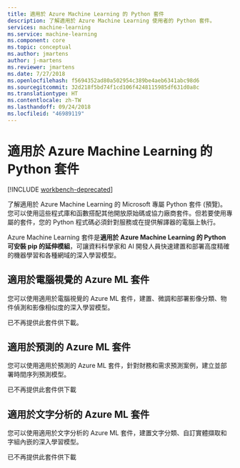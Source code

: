 ```yaml
---
title: 適用於 Azure Machine Learning 的 Python 套件
description: 了解適用於 Azure Machine Learning 使用者的 Python 套件。
services: machine-learning
ms.service: machine-learning
ms.component: core
ms.topic: conceptual
ms.author: jmartens
author: j-martens
ms.reviewer: jmartens
ms.date: 7/27/2018
ms.openlocfilehash: f5694352ad80a502954c389be4aeb6341abc98d6
ms.sourcegitcommit: 32d218f5bd74f1cd106f4248115985df631d0a8c
ms.translationtype: HT
ms.contentlocale: zh-TW
ms.lasthandoff: 09/24/2018
ms.locfileid: "46989119"
---
```

# <a name="python-packages-for-azure-machine-learning"></a>適用於 Azure Machine Learning 的 Python 套件

[!INCLUDE [workbench-deprecated](../../../includes/aml-deprecating-preview-2017.md)] 

了解適用於 Azure Machine Learning 的 Microsoft 專屬 Python 套件 (預覽)。 您可以使用這些程式庫和函數搭配其他開放原始碼或協力廠商套件。但若要使用專屬的套件，您的 Python 程式碼必須針對服務或在提供解譯器的電腦上執行。

Azure Machine Learning 套件是**適用於 Azure Machine Learning 的 Python 可安裝 pip 的延伸模組**，可讓資料科學家和 AI 開發人員快速建置和部署高度精確的機器學習和各種網域的深入學習模型。

<a name="amlpcv"></a>
## <a name="azure-ml-package-for-computer-vision"></a>適用於電腦視覺的 Azure ML 套件

您可以使用適用於電腦視覺的 Azure ML 套件，建置、微調和部署影像分類、物件偵測和影像相似度的深入學習模型。

已不再提供此套件供下載。 

<a name="amlpf"></a>
## <a name="azure-ml-package-for-forecasting"></a>適用於預測的 Azure ML 套件

您可以使用適用於預測的 Azure ML 套件，針對財務和需求預測案例，建立並部署時間序列預測模型。

已不再提供此套件供下載

<a name="amlpta"></a>
## <a name="azure-ml-package-for-text-analytics"></a>適用於文字分析的 Azure ML 套件

您可以使用適用於文字分析的 Azure ML 套件，建置文字分類、自訂實體擷取和字組內嵌的深入學習模型。

已不再提供此套件供下載

